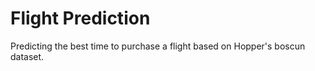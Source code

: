 # Flight Prediction
Predicting the best time to purchase a flight based on Hopper's boscun dataset.
